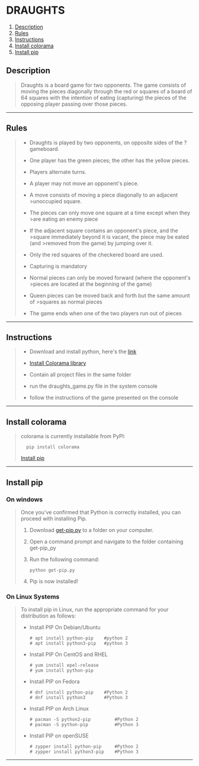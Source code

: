 # DRAUGHTS
1. [Description](#description)
1. [Rules](#rules)
1. [Instructions](#instructions)
1. [Install colorama](#install-colorama)
1. [Install pip](#install-pip)

## Description
>Draughts is a board game for two opponents. The game consists of moving the pieces diagonally through the red or squares of a board of 64 squares with the intention of eating (capturing) the pieces of the opposing player passing over those pieces.
___
## Rules
>* Draughts is played by two opponents, on opposite sides of the ? gameboard.
>
>* One player has the green pieces; the other has the yellow pieces.
>
>* Players alternate turns.
>
>* A player may not move an opponent's piece.
>
>* A move consists of moving a piece diagonally to an adjacent >unoccupied square. 
>
>* The pieces can only move one square at a time except when they >are eating an enemy piece
>
>* If the adjacent square contains an opponent's piece, and the >square immediately beyond it is vacant, the piece may be eated (and >removed from the game) by jumping over it.
>
>* Only the red squares of the checkered board are used. 
>
>* Capturing is mandatory
>	
>* Normal pieces can only be moved forward (where the opponent's >pieces are located at the beginning of the game)
>
>* Queen pieces can be moved back and forth but the same amount of >squares as normal pieces
>
>* The game ends when one of the two players run out of pieces
___
## Instructions
>* Download and install python, here's the [link](https://www.python.org/downloads/)
>
>* [Install Colorama library](#install-colorama)
>
>* Contain all project files in the same folder
>
>* run the draughts_game.py file in the system console
>
>* follow the instructions of the game presented on the console
___
## Install colorama
>colorama is currently installable from PyPI:
>
>       pip install colorama
> [Install pip](#install-pip)
___
## Install pip 
### On windows
>Once you’ve confirmed that Python is correctly installed, you can proceed with installing Pip.
>1. Download [get-pip.py](https://bootstrap.pypa.io/get-pip.py) to a folder on your computer.
>1. Open a command prompt and navigate to the folder containing get-pip_py
>1. Run the following command:
>
>        python get-pip.py
>1. Pip is now installed!
### On Linux Systems
>To install pip in Linux, run the appropriate command for your distribution as follows:
>* Install PIP On Debian/Ubuntu
>
>       # apt install python-pip	#python 2
>       # apt install python3-pip	#python 3
>* Install PIP On CentOS and RHEL
>
>       # yum install epel-release 
>       # yum install python-pip
>* Install PIP on Fedora
>
>       # dnf install python-pip	#Python 2
>       # dnf install python3		#Python 3
>* Install PIP on Arch Linux
>
>       # pacman -S python2-pip	        #Python 2
>       # pacman -S python-pip	        #Python 3
>* Install PIP on openSUSE
>
>       # zypper install python-pip	    #Python 2
>       # zypper install python3-pip	#Python 3
___
